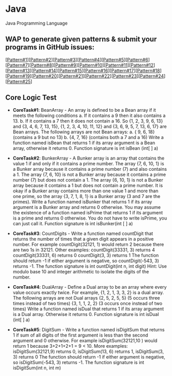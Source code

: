 # Java
Java Programming Language

## WAP to generate given patterns & submit your programs in GitHub issues:
[[Pattern#1](https://github.com/KCE/Java/issues/1)][[Pattern#2](https://github.com/KCE/Java/issues/2)][[Pattern#3](https://github.com/KCE/Java/issues/3)][[Pattern#4](https://github.com/KCE/Java/issues/4)][[Pattern#5](https://github.com/KCE/Java/issues/5)][[Pattern#6](https://github.com/KCE/Java/issues/6)][[Pattern#7](https://github.com/KCE/Java/issues/7)][[Pattern#8](https://github.com/KCE/Java/issues/8)][[Pattern#9](https://github.com/KCE/Java/issues/9)][[Pattern#10](https://github.com/KCE/Java/issues/10)][[Pattern#11](https://github.com/KCE/Java/issues/11)][[Pattern#12](https://github.com/KCE/Java/issues/12)][[Pattern#13](https://github.com/KCE/Java/issues/13)][[Pattern#14](https://github.com/KCE/Java/issues/14)][[Pattern#15](https://github.com/KCE/Java/issues/15)][[Pattern#16](https://github.com/KCE/Java/issues/16)][[Pattern#17](https://github.com/KCE/Java/issues/17)][[Pattern#18](https://github.com/KCE/Java/issues/18)][[Pattern#19](https://github.com/KCE/Java/issues/19)][[Pattern#20](https://github.com/KCE/Java/issues/20)][[Pattern#21](https://github.com/KCE/Java/issues/21)][[Pattern#22](https://github.com/KCE/Java/issues/22)][[Pattern#23](https://github.com/KCE/Java/issues/23)][[Pattern#24](https://github.com/KCE/Java/issues/24)][[Pattern#25](https://github.com/KCE/Java/issues/25)]

## Core Logic Test
- **CoreTask#1**: BeanArray - An array is defined to be a Bean array if it meets the following conditions a. If it contains a 9 then it also contains a 13. b. If it  contains a 7 then it does not contain a 16. So {1, 2, 3, 9, 6, 13} and {3, 4, 6, 7, 13, 15}, {1, 2, 3, 4, 10, 11, 12} and {3, 6, 9, 5, 7, 13, 6, 17} are Bean arrays. The following arrays are not Bean arrays: a. { 9, 6, 18} (contains a 9 but no 13) b. {4, 7, 16} (contains both a 7 and a 16) Write a function named isBean that returns 1 if its array argument is a Bean array, otherwise it returns 0. Function signature is int isBean (int[ ] a)

- **CoreTask#2**: BunkerArray - A Bunker array is an array that contains the value 1 if and only if it contains a prime number. The array {7, 6, 10, 1} is a Bunker array because it contains a prime number (7) and also contains a 1. The array {7, 6, 10} is not a Bunker array because it contains a prime number (7) but does not contain a 1. The array {6, 10, 1} is not a Bunker array because it contains a 1 but does not contain a prime number. It is okay if a Bunker array contains more than one value 1 and more than one prime, so the array {3, 7, 1, 8, 1} is a Bunker array (3 and 7 are the primes). Write a function named isBunker that returns 1 if its array argument is a Bunker array and returns 0 otherwise. You may assume the existence of a function named isPrime that returns 1 if its argument is a prime and returns 0 otherwise. You do not have to write isPrime, you can just call it. Function signature is int isBunker(int [ ] a)

- **CoreTask#3**: CountDigits - Write a function named countDigit that returns the number of times that a given digit appears in a positive number. For example countDigit(32121, 1) would return 2 because there are two 1s in 32121. Other examples: countDigit(33331, 3) returns 4 countDigit(33331, 6) returns 0 countDigit(3, 3) returns 1 The function should return -1 if either argument is negative, so countDigit(-543, 3) returns -1. The function signature is int ountDigit(int n, int digit) Hint: Use modulo base 10 and integer arithmetic to isolate the digits of the number.

- **CoreTask#4**: DualArray - Define a Dual array to be an array where every value occurs exactly twice. For example, {1, 2, 1, 3, 3, 2} is a dual array. The following arrays are not Dual arrays {2, 5, 2, 5, 5} (5 occurs three times instead of two times) {3, 1, 1, 2, 2} (3 occurs once instead of two times) Write a function named isDual that returns 1 if its array argument is a Dual array. Otherwise it returns 0. Function signature is int isDual (int[ ] a) 

- **CoreTask#5**: DigitSum - Write a function named isDigitSum that returns 1 if sum of all digits of the first argument is less than the second argument and 0 otherwise. For example isDigitSum(32121,10 ) would return 1 because 3+2+1+2+1 = 9 < 10. More examples: isDigitSum(32121,9) returns 0, isDigitSum(13, 6) returns 1, isDigitSum(3, 3) returns 0 The function should return -1 if either argument is negative, so isDigitSum(-543, 3) returns -1. The function signature is int isDigitSum(int n, int m)
